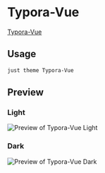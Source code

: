 # Typora-Vue

[Typora-Vue](https://github.com/ZekunC)

## Usage

```bash
just theme Typora-Vue
```

## Preview

### Light

![Preview of Typora-Vue Light](preview-light.png)

### Dark

![Preview of Typora-Vue Dark](preview-dark.png)

